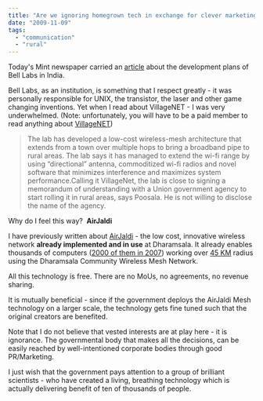 ```yaml
---
title: "Are we ignoring homegrown tech in exchange for clever marketing ?"
date: "2009-11-09"
tags: 
  - "communication"
  - "rural"
---
```


Today's Mint newspaper carried an [article](http://www.livemint.com/2009/11/08203913/Bell-Labs-looks-to-move-into-s.html) about the development plans of Bell Labs in India.

Bell Labs, as an institution, is something that I respect greatly - it was personally responsible for UNIX, the transistor, the laser and other game changing inventions. Yet when I read about VillageNET - I was very underwhelmed. (Note: unfortunately, you will have to be a paid member to read anything about [VillageNET](http://portal.acm.org/citation.cfm?id=1286569))

> The lab has developed a low-cost wireless-mesh architecture that extends from a town over multiple hops to bring a broadband pipe to rural areas. The lab says it has managed to extend the wi-fi range by using “directional” antenna, commoditized wi-fi radios and novel software that minimizes interference and maximizes system performance.Calling it VillageNet, the lab is close to signing a memorandum of understanding with a Union government agency to start rolling it in rural areas, says Poosala. He is not willing to disclose the name of the agency.

Why do I feel this way?  **AirJaldi**

I have previously written about [AirJaldi](http://digitalsarkaar.wordpress.com/2009/09/20/airjaldi-cost-and-terrain-effective-wireless-solution-for-rural-communities/) - the low cost, innovative wireless network **already implemented and in use** at Dharamsala. It already enables thousands of computers ([2000 of them in 2007](http://drupal.airjaldi.com/node/56)) working over [45 KM](http://drupal.airjaldi.com/node/106) radius using the Dharamsala Community Wireless Mesh Network.

All this technology is free. There are no MoUs, no agreements, no revenue sharing.

It is mutually beneficial - since if the government deploys the AirJaldi Mesh technology on a larger scale, the technology gets fine tuned such that the original creators are benefited.

Note that I do not believe that vested interests are at play here - it is ignorance. The governmental body that makes all the decisions, can be easily reached by well-intentioned corporate bodies through good PR/Marketing.

I just wish that the government pays attention to a group of brilliant scientists - who have created a living, breathing technology which is actually delivering benefit of ten of thousands of people.
